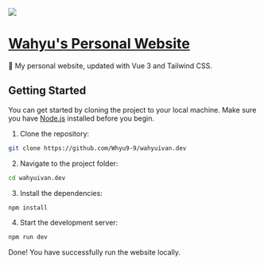 ![](https://storage.wahyuivan.dev/screenshot.webp)

# [Wahyu's Personal Website](https://wahyuivan.dev/)

🚀 My personal website, updated with Vue 3 and Tailwind CSS.

## Getting Started

You can get started by cloning the project to your local machine. Make sure you have [Node.js](https://nodejs.org/) installed before you begin.

1. Clone the repository:

```bash
git clone https://github.com/Whyu9-9/wahyuivan.dev
```

2. Navigate to the project folder:

```bash
cd wahyuivan.dev
```

3. Install the dependencies:

```bash
npm install
```

4. Start the development server:

```bash
npm run dev
```

Done! You have successfully run the website locally.
